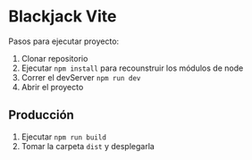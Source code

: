 # Blackjack Vite

Pasos para ejecutar proyecto:

1. Clonar repositorio
2. Ejecutar `npm install` para recounstruir los módulos de node
3. Correr el devServer `npm run dev`
4. Abrir el proyecto

## Producción

1. Ejecutar `npm run build`
2. Tomar la carpeta `dist` y desplegarla

